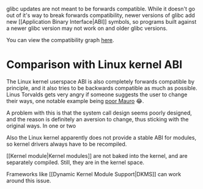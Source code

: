 glibc updates are not meant to be forwards compatible. While it doesn't go out of it's way to break forwards compatibility, newer versions of glibc add new [[Application Binary Interface|ABI]] symbols, so programs built against a newer glibc version may not work on and older glibc versions.

You can view the compatibility graph [here](https://abi-laboratory.pro/?view=timeline&l=glibc).
# Comparison with Linux kernel ABI
The Linux kernel userspace ABI is also completely forwards compatible by principle, and it also tries to be backwards compatible as much as possible. Linus Torvalds gets very angry if someone suggests the user to change their ways, one notable example being [poor Mauro](https://lore.kernel.org/lkml/CA+55aFy98A+LJK4+GWMcbzaa1zsPBRo76q+ioEjbx-uaMKH6Uw@mail.gmail.com/) 😂.

A problem with this is that the system call design seems poorly designed, and the reason is definitely an aversion to change, thus sticking with the original ways. In one or two 

Also the Linux kernel apparently does not provide a stable ABI for modules, so kernel drivers always have to be recompiled.

[[Kernel module|Kernel modules]] are not baked into the kernel, and are separately compiled. Still, they are in the kernel space. 

Frameworks like [[Dynamic Kernel Module Support|DKMS]] can work around this issue.